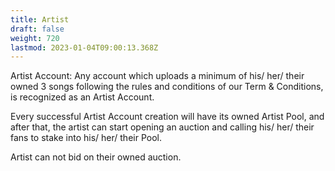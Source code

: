 ```yaml
---
title: Artist
draft: false
weight: 720
lastmod: 2023-01-04T09:00:13.368Z
---
```

Artist Account: Any account which uploads a minimum of his/ her/ their owned 3 songs following the rules and conditions of our Term & Conditions, is recognized as an Artist Account. 

Every successful Artist Account creation will have its owned Artist Pool, and after that, the artist can start opening an auction and calling his/ her/ their fans to stake into his/ her/ their Pool.

Artist can not bid on their owned auction.